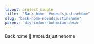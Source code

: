 ```yaml
---
layout: project_single
title:  "Back home  #noeudsjustinehome"
slug: "back-home-noeudsjustinehome"
parent: "diy-indoor-bohemian-decor"
---
```

Back home 🖤 #noeudsjustinehome